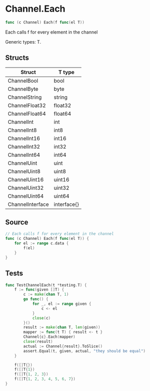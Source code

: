 # Channel.Each

```go
func (c Channel) Each(f func(el T))
```

Each calls f for every element in the channel

Generic types: T.

## Structs

| Struct | T type |
| ------ | ------ |
| ChannelBool | bool |
| ChannelByte | byte |
| ChannelString | string |
| ChannelFloat32 | float32 |
| ChannelFloat64 | float64 |
| ChannelInt | int |
| ChannelInt8 | int8 |
| ChannelInt16 | int16 |
| ChannelInt32 | int32 |
| ChannelInt64 | int64 |
| ChannelUint | uint |
| ChannelUint8 | uint8 |
| ChannelUint16 | uint16 |
| ChannelUint32 | uint32 |
| ChannelUint64 | uint64 |
| ChannelInterface | interface{} |

## Source

```go
// Each calls f for every element in the channel
func (c Channel) Each(f func(el T)) {
	for el := range c.data {
		f(el)
	}
}
```

## Tests

```go
func TestChannelEach(t *testing.T) {
	f := func(given []T) {
		c := make(chan T, 1)
		go func() {
			for _, el := range given {
				c <- el
			}
			close(c)
		}()
		result := make(chan T, len(given))
		mapper := func(t T) { result <- t }
		Channel{c}.Each(mapper)
		close(result)
		actual := Channel{result}.ToSlice()
		assert.Equal(t, given, actual, "they should be equal")
	}

	f([]T{})
	f([]T{1})
	f([]T{1, 2, 3})
	f([]T{1, 2, 3, 4, 5, 6, 7})
}
```